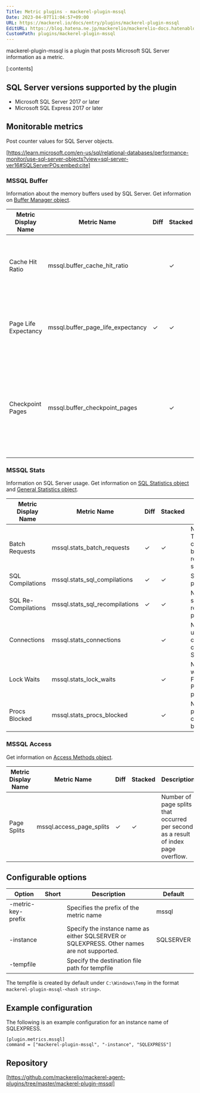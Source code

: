 ```yaml
---
Title: Metric plugins - mackerel-plugin-mssql
Date: 2023-04-07T11:04:57+09:00
URL: https://mackerel.io/docs/entry/plugins/mackerel-plugin-mssql
EditURL: https://blog.hatena.ne.jp/mackerelio/mackerelio-docs.hatenablog.mackerel.io/atom/entry/4207112889978758667
CustomPath: plugins/mackerel-plugin-mssql
---
```


mackerel-plugin-mssql is a plugin that posts Microsoft SQL Server information as a metric.

[:contents]

<h2 id="support-version">SQL Server versions supported by the plugin</h2>

- Microsoft SQL Server 2017 or later
- Microsoft SQL Express 2017 or later


<h2 id="metrics">Monitorable metrics</h2>

Post counter values for SQL Server objects.

[https://learn.microsoft.com/en-us/sql/relational-databases/performance-monitor/use-sql-server-objects?view=sql-server-ver16#SQLServerPOs:embed:cite]


### MSSQL Buffer

Information about the memory buffers used by SQL Server. Get information on [Buffer Manager object](https://learn.microsoft.com/en-us/sql/relational-databases/performance-monitor/sql-server-buffer-manager-object?view=sql-server-ver16).

| Metric Display Name | Metric Name                       | Diff | Stacked | Description                                         |
| ---------------- | ----------------------------------- | ---- | ------------ | --------------------------------------------- |
| Cache Hit Ratio | mssql.buffer_cache_hit_ratio |  | ✓| Percentage of pages found in the buffer cache without reading from disk |
| Page Life Expectancy | mssql.buffer_page_life_expectancy | ✓ | ✓ | Number of seconds a page remains in the buffer pool without referenced |
| Checkpoint Pages | mssql.buffer_checkpoint_pages |  | ✓ | Number of pages flushed to disk per second by a checkpoint or other operation that require all dirty pages to be flushed |


### MSSQL Stats

Information on SQL Server usage. Get information on [SQL Statistics object](https://learn.microsoft.com/en-us/sql/relational-databases/performance-monitor/sql-server-sql-statistics-object?view=sql-server-ver16) and [General Statistics object](https://learn.microsoft.com/en-us/sql/relational-databases/performance-monitor/sql-server-general-statistics-object?view=sql-server-ver16).

| Metric Display Name | Metric Name                       | Diff | Stacked | Description                                         |
| ---------------- | ----------------------------------- | ---- | ------------ | --------------------------------------------- |
| Batch Requests | mssql.stats_batch_requests | ✓ | ✓ | Number of Transact-SQL command batches received per second |
| SQL Compilations | mssql.stats_sql_compilations | ✓ | ✓ | SQL compiles per second |
| SQL Re-Compilations | mssql.stats_sql_recompilations | ✓ | ✓ | Number of statement recompilations per second |
| Connections | mssql.stats_connections |  | ✓ | Number of users currently connected to SQL Server |
| Lock Waits | mssql.stats_lock_waits |  | ✓ | Number of waits for the File IO Provider lock per second |
| Procs Blocked | mssql.stats_procs_blocked |  | ✓ | Number of processes currently blocked |


### MSSQL Access

Get information on [Access Methods object](https://learn.microsoft.com/en-us/sql/relational-databases/performance-monitor/sql-server-access-methods-object?view=sql-server-ver16).

| Metric Display Name | Metric Name                       | Diff | Stacked | Description                                         |
| ---------------- | ----------------------------------- | ---- | ------------ | --------------------------------------------- |
| Page Splits | mssql.access_page_splits | ✓ | ✓ | Number of page splits that occurred per second as a result of index page overflow. |


<h2 id="options">Configurable options</h2>

| Option | Short | Description | Default  |
| --- | --- | --- | --- | 
| -metric-key-prefix |  | Specifies the prefix of the metric name | mssql |
| -instance |  | Specify the instance name as either SQLSERVER or SQLEXPRESS. Other names are not supported. | SQLSERVER |
| -tempfile |  | Specify the destination file path for tempfile |  |

The tempfile is created by default under `C:\Windows\Temp` in the format `mackerel-plugin-mssql-<hash string>`.


<h2 id="config">Example configuration</h2>

The following is an example configuration for an instance name of SQLEXPRESS.

```
[plugin.metrics.mssql]
command = ["mackerel-plugin-mssql", "-instance", "SQLEXPRESS"]
```

<h2 id="repository">Repository</h2>

[https://github.com/mackerelio/mackerel-agent-plugins/tree/master/mackerel-plugin-mssql]

